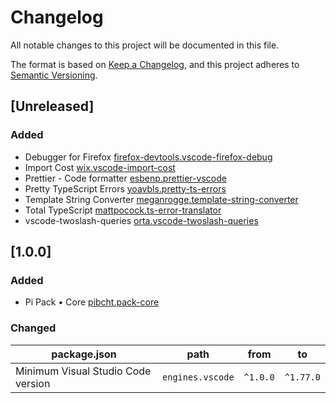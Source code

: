 # Changelog

All notable changes to this project will be documented in this file.

The format is based on [Keep a Changelog](https://keepachangelog.com/en/1.0.0/),
and this project adheres to [Semantic Versioning](https://semver.org/spec/v2.0.0.html).

## [Unreleased]

### Added

- Debugger for Firefox [firefox-devtools.vscode-firefox-debug](https://marketplace.visualstudio.com/items?itemName=firefox-devtools.vscode-firefox-debug)
- Import Cost [wix.vscode-import-cost](https://marketplace.visualstudio.com/items?itemName=wix.vscode-import-cost)
- Prettier - Code formatter [esbenp.prettier-vscode](https://marketplace.visualstudio.com/items?itemName=esbenp.prettier-vscode)
- Pretty TypeScript Errors [yoavbls.pretty-ts-errors](https://marketplace.visualstudio.com/items?itemName=yoavbls.pretty-ts-errors)
- Template String Converter [meganrogge.template-string-converter](https://marketplace.visualstudio.com/items?itemName=meganrogge.template-string-converter)
- Total TypeScript [mattpocock.ts-error-translator](https://marketplace.visualstudio.com/items?itemName=mattpocock.ts-error-translator)
- vscode-twoslash-queries [orta.vscode-twoslash-queries](https://marketplace.visualstudio.com/items?itemName=orta.vscode-twoslash-queries)

## [1.0.0]

### Added

- Pi Pack • Core [pibcht.pack-core](https://marketplace.visualstudio.com/items?itemName=pibcht.pack-core)

### Changed

| package.json                       | path             | from     | to        |
|------------------------------------|------------------|----------|-----------|
| Minimum Visual Studio Code version | `engines.vscode` | `^1.0.0` | `^1.77.0` |
